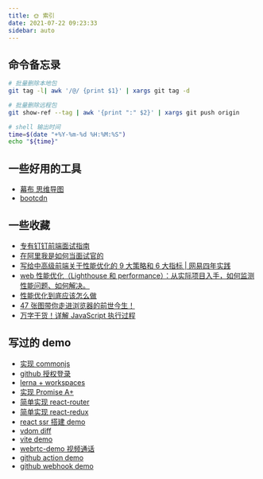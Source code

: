```yaml
---
title: 🌞 索引
date: 2021-07-22 09:23:33
sidebar: auto
---
```


## 命令备忘录

```bash
# 批量删除本地包
git tag -l| awk '/@/ {print $1}' | xargs git tag -d

# 批量删除远程包
git show-ref --tag | awk '{print ":" $2}' | xargs git push origin

# shell 输出时间
time=$(date "+%Y-%m-%d %H:%M:%S")
echo "${time}"
```

## 一些好用的工具

- [幕布 思维导图](https://mubu.com/app)
- [bootcdn](https://www.bootcdn.cn/)

## 一些收藏

- [专有钉钉前端面试指南](https://juejin.cn/post/6986436944913924103)
- [在阿里我是如何当面试官的](https://juejin.cn/post/6844904093425598471)
- [写给中高级前端关于性能优化的 9 大策略和 6 大指标 | 网易四年实践](https://juejin.cn/post/6981673766178783262)
- [web 性能优化（Lighthouse 和 performance）：从实际项目入手，如何监测性能问题、如何解决。](https://juejin.cn/post/6965744691979485197)
- [性能优化到底应该怎么做](https://juejin.cn/post/6962039912392556575)
- [47 张图带你走进浏览器的前世今生！](https://mp.weixin.qq.com/s?__biz=Mzg5MTU5ODYxOA==&mid=2247488538&idx=1&sn=73c4a580de48319c9d23ca71d3e35155&chksm=cfcbb66ff8bc3f7963ca800dc9b7bf2bea12e2ae6240327b6c9da7e8e26428dcce280602a9bd&mpshare=1&scene=1&srcid=0721j3P1PPfGR6MFMF7NaJff&sharer_sharetime=1626832397265&sharer_shareid=6c571175851759869a1aa0675b3936f3#rd)
- [万字干货！详解 JavaScript 执行过程](https://mp.weixin.qq.com/s?__biz=MzkwODIwMDY2OQ==&mid=2247490736&idx=1&sn=b00645ef0303635695dc2e208f2767df&chksm=c0ccc302f7bb4a147d4e0133717c006d1fd160f7b7308f1b6838d1cb42a64b0b8a42d87e4e65&mpshare=1&scene=1&srcid=07224Yswf8I9huzzLqEwAeJA&sharer_sharetime=1626914349023&sharer_shareid=6c571175851759869a1aa0675b3936f3#rd)

## 写过的 demo

- [实现 commonjs](https://github.com/alvin0216/note/tree/master/.demo/packages/commonJS)
- [github 授权登录](https://github.com/alvin0216/note/tree/master/.demo/packages/github-oauth2)
- [lerna + workspaces](https://github.com/alvin0216/note/tree/master/.demo/packages/lerna-demo)
- [实现 Promise A+](https://github.com/alvin0216/note/tree/master/.demo/packages/my-promise)
- [简单实现 react-router](https://github.com/alvin0216/note/tree/master/.demo/packages/my-react-router)
- [简单实现 react-redux](https://github.com/alvin0216/note/tree/master/.demo/packages/my-redux)
- [react ssr 搭建 demo](https://github.com/alvin0216/note/tree/master/.demo/packages/react-ssr-demo)
- [vdom diff](https://github.com/alvin0216/note/tree/master/.demo/packages/vdom-diff)
- [vite demo](https://github.com/alvin0216/note/tree/master/.demo/packages/vite-ts-demo)
- [webrtc-demo 视频通话](https://github.com/alvin0216/note/tree/master/.demo/packages/webrtc-demo)
- [github action demo](https://github.com/alvin0216/note/tree/master/.demo/packages/github-action-demo)
- [github webhook demo](https://github.com/alvin0216/note/tree/master/.demo/packages/github-webhook-demo)
